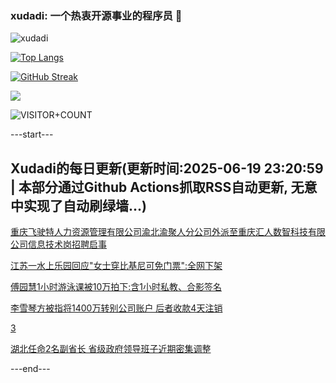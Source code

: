 ### xudadi: 一个热衷开源事业的程序员 👋

![xudadi](https://github-readme-stats-git-masterorgs-github-readme-stats-team.vercel.app/api?username=xudadi)

[![Top Langs](https://github-readme-stats.vercel.app/api/top-langs/?username=xudadi)](https://github.com/anuraghazra/github-readme-stats)

[![GitHub Streak](https://streak-stats.demolab.com?user=xudadi&locale=zh_Hans)](https://git.io/streak-stats)

![](https://raw.githubusercontent.com/xudadi/xudadi/main/assets/github-contribution-grid-snake.svg)

![VISITOR+COUNT](https://komarev.com/ghpvc/?username=xudadi&label=VISITOR+COUNT)


---start---

## Xudadi的每日更新(更新时间:2025-06-19 23:20:59 | 本部分通过Github Actions抓取RSS自动更新, 无意中实现了自动刷绿墙...)

[重庆飞驶特人力资源管理有限公司渝北渝聚人分公司外派至重庆汇人数智科技有限公司信息技术岗招聘启事](https://www.gongkaoleida.com/article/2462227)

[江苏一水上乐园回应"女士穿比基尼可免门票":全网下架](https://m.163.com/news/article/K2EFM5P40550B6IS.html)

[傅园慧1小时游泳课被10万拍下:含1小时私教、合影签名](https://m.163.com/news/article/K2EEIL9V0550B6IS.html)

[李雪琴方被指将1400万转别公司账户 后者收款4天注销](https://m.163.com/news/article/K2E9FA9N0514BE2Q.html)

[3](https://m.163.com/touch/news/sub/domestic)

[湖北任命2名副省长 省级政府领导班子近期密集调整](https://m.163.com/news/article/K2E96FHU055040N3.html)

---end---
